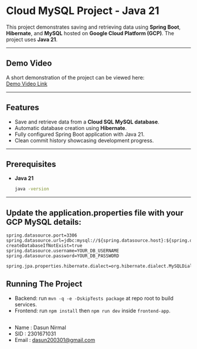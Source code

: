 # Cloud MySQL Project - Java 21

This project demonstrates saving and retrieving data using **Spring Boot**, **Hibernate**, and **MySQL** hosted on **Google Cloud Platform (GCP)**. The project uses **Java 21**.

---

## Demo Video

A short demonstration of the project can be viewed here:  
[Demo Video Link](https://drive.google.com/file/d/1098e8fS1O3YgKhBJ9gTBPYuYPmPtluST/view?usp=sharing)

---

## Features

- Save and retrieve data from a **Cloud SQL MySQL database**.
- Automatic database creation using **Hibernate**.
- Fully configured Spring Boot application with Java 21.
- Clean commit history showcasing development progress.

---

## Prerequisites

- **Java 21**
  ```bash
  java -version
---

## Update the **application.properties** file with your GCP MySQL details:

```spring.datasource.host=YOUR_PUBLIC_IP
spring.datasource.port=3306
spring.datasource.url=jdbc:mysql://${spring.datasource.host}:${spring.datasource.port}/courses?createDatabaseIfNotExist=true
spring.datasource.username=YOUR_DB_USERNAME
spring.datasource.password=YOUR_DB_PASSWORD

spring.jpa.properties.hibernate.dialect=org.hibernate.dialect.MySQLDialect
```

## Running The Project

- Backend: run `mvn -q -e -DskipTests package` at repo root to build services.
- Frontend: run `npm install` then `npm run dev` inside `frontend-app`.

## 
- Name  : Dasun Nirmal
- SID   : 2301671031
- Email : dasun200301@gmail.com

